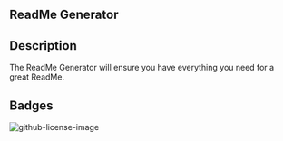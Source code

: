## ReadMe Generator 

      
## Description 
The ReadMe Generator will ensure you have everything you need for a great ReadMe.

 ## Badges
  ![github-license-image](https://img.shields.io/github/license/commonality/getting-started-inner-source.svg?style=flat-square)
